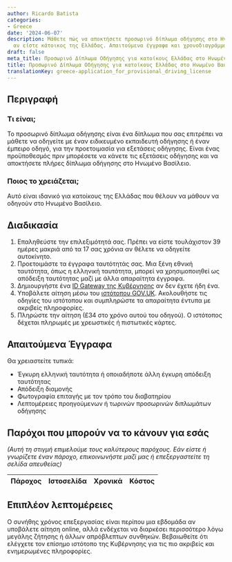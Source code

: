 ```yaml
---
author: Ricardo Batista
categories:
- Greece
date: '2024-06-07'
description: Μάθετε πώς να αποκτήσετε προσωρινό δίπλωμα οδήγησης στο Ηνωμένο Βασίλειο
  αν είστε κάτοικος της Ελλάδας. Απαιτούμενα έγγραφα και χρονοδιαγράμματα.
draft: false
meta_title: Προσωρινό Δίπλωμα Οδήγησης για κατοίκους Ελλάδας στο Ηνωμένο Βασίλειο
title: Προσωρινό Δίπλωμα Οδήγησης για κατοίκους Ελλάδας στο Ηνωμένο Βασίλειο
translationKey: greece-application_for_provisional_driving_license
---
```



## Περιγραφή
### Τι είναι;
Το προσωρινό δίπλωμα οδήγησης είναι ένα δίπλωμα που σας επιτρέπει να μάθετε να οδηγείτε με έναν ειδικευμένο εκπαιδευτή οδήγησης ή έναν έμπειρο οδηγό, για την προετοιμασία για εξετάσεις οδήγησης. Είναι ένας προϋποθεσμός πριν μπορέσετε να κάνετε τις εξετάσεις οδήγησης και να αποκτήσετε πλήρες δίπλωμα οδήγησης στο Ηνωμένο Βασίλειο.

### Ποιος το χρειάζεται;
Αυτό είναι ιδανικό για κατοίκους της Ελλάδας που θέλουν να μάθουν να οδηγούν στο Ηνωμένο Βασίλειο.

## Διαδικασία
1. Επαληθεύστε την επιλεξιμότητά σας. Πρέπει να είστε τουλάχιστον 39 ημέρες μακριά από τα 17 σας χρόνια αν θέλετε να οδηγείτε αυτοκίνητο.
2. Προετοιμάστε τα έγγραφα ταυτότητάς σας. Μια ξένη εθνική ταυτότητα, όπως η ελληνική ταυτότητα, μπορεί να χρησιμοποιηθεί ως απόδειξη ταυτότητας μαζί με άλλα απαραίτητα έγγραφα.
3. Δημιουργήστε ένα [ID Gateway της Κυβέρνησης](https://www.access.service.gov.uk/login/signin/creds) αν δεν έχετε ήδη ένα.
4. Υποβάλετε αίτηση μέσω του [ιστότοπου GOV.UK](https://www.gov.uk/apply-first-provisional-driving-licence). Ακολουθήστε τις οδηγίες του ιστότοπου και συμπληρώστε τα απαραίτητα έντυπα με ακριβείς πληροφορίες.
5. Πληρώστε την αίτηση (£34 στο χρόνο αυτού του οδηγού). Ο ιστότοπος δέχεται πληρωμές με χρεωστικές ή πιστωτικές κάρτες.

## Απαιτούμενα Έγγραφα
Θα χρειαστείτε τυπικά:
- Έγκυρη ελληνική ταυτότητα ή οποιαδήποτε άλλη έγκυρη απόδειξη ταυτότητας
- Απόδειξη διαμονής
- Φωτογραφία επιταγής με τον τρόπο του διαβατηρίου
- Λεπτομέρειες προηγούμενων ή τωρινών προσωρινών διπλωμάτων οδήγησης

## Παρόχοι που μπορούν να το κάνουν για εσάς

_(Αυτή τη στιγμή επιμελούμε τους καλύτερους παρόχους. Εάν είστε ή γνωρίζετε έναν πάροχο, επικοινωνήστε μαζί μας ή επεξεργαστείτε τη σελίδα απευθείας)_

| Πάροχος | Ιστοσελίδα | Χρονικά | Κόστος |
| --------------- | --------------- | :-------------: | :-------------: |

## Επιπλέον λεπτομέρειες
Ο συνήθης χρόνος επεξεργασίας είναι περίπου μια εβδομάδα αν υποβάλετε αίτηση online, αλλά ενδέχεται να διαρκέσει περισσότερο λόγω μεγάλης ζήτησης ή άλλων απρόβλεπτων συνθηκών. Βεβαιωθείτε ότι ελέγχετε τον επίσημο ιστότοπο της Κυβέρνησης για τις πιο ακριβείς και ενημερωμένες πληροφορίες.